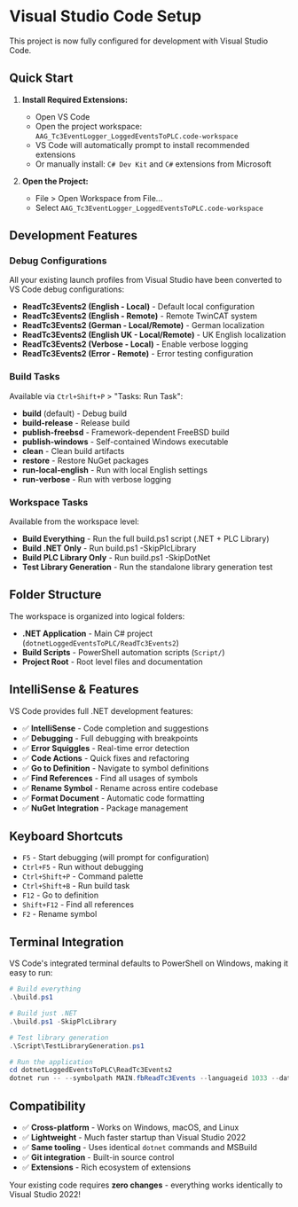 # Visual Studio Code Setup

This project is now fully configured for development with Visual Studio Code.

## Quick Start

1. **Install Required Extensions:**
   - Open VS Code
   - Open the project workspace: `AAG_Tc3EventLogger_LoggedEventsToPLC.code-workspace`
   - VS Code will automatically prompt to install recommended extensions
   - Or manually install: `C# Dev Kit` and `C#` extensions from Microsoft

2. **Open the Project:**
   - File > Open Workspace from File...
   - Select `AAG_Tc3EventLogger_LoggedEventsToPLC.code-workspace`

## Development Features

### Debug Configurations
All your existing launch profiles from Visual Studio have been converted to VS Code debug configurations:

- **ReadTc3Events2 (English - Local)** - Default local configuration
- **ReadTc3Events2 (English - Remote)** - Remote TwinCAT system
- **ReadTc3Events2 (German - Local/Remote)** - German localization
- **ReadTc3Events2 (English UK - Local/Remote)** - UK English localization  
- **ReadTc3Events2 (Verbose - Local)** - Enable verbose logging
- **ReadTc3Events2 (Error - Remote)** - Error testing configuration

### Build Tasks
Available via `Ctrl+Shift+P` > "Tasks: Run Task":

- **build** (default) - Debug build
- **build-release** - Release build
- **publish-freebsd** - Framework-dependent FreeBSD build
- **publish-windows** - Self-contained Windows executable
- **clean** - Clean build artifacts
- **restore** - Restore NuGet packages
- **run-local-english** - Run with local English settings
- **run-verbose** - Run with verbose logging

### Workspace Tasks
Available from the workspace level:

- **Build Everything** - Run the full build.ps1 script (.NET + PLC Library)
- **Build .NET Only** - Run build.ps1 -SkipPlcLibrary
- **Build PLC Library Only** - Run build.ps1 -SkipDotNet  
- **Test Library Generation** - Run the standalone library generation test

## Folder Structure

The workspace is organized into logical folders:

- **.NET Application** - Main C# project (`dotnetLoggedEventsToPLC/ReadTc3Events2`)
- **Build Scripts** - PowerShell automation scripts (`Script/`)
- **Project Root** - Root level files and documentation

## IntelliSense & Features

VS Code provides full .NET development features:

- ✅ **IntelliSense** - Code completion and suggestions
- ✅ **Debugging** - Full debugging with breakpoints
- ✅ **Error Squiggles** - Real-time error detection
- ✅ **Code Actions** - Quick fixes and refactoring
- ✅ **Go to Definition** - Navigate to symbol definitions
- ✅ **Find References** - Find all usages of symbols
- ✅ **Rename Symbol** - Rename across entire codebase
- ✅ **Format Document** - Automatic code formatting
- ✅ **NuGet Integration** - Package management

## Keyboard Shortcuts

- `F5` - Start debugging (will prompt for configuration)
- `Ctrl+F5` - Run without debugging
- `Ctrl+Shift+P` - Command palette
- `Ctrl+Shift+B` - Run build task
- `F12` - Go to definition
- `Shift+F12` - Find all references
- `F2` - Rename symbol

## Terminal Integration

VS Code's integrated terminal defaults to PowerShell on Windows, making it easy to run:

```powershell
# Build everything
.\build.ps1

# Build just .NET
.\build.ps1 -SkipPlcLibrary

# Test library generation
.\Script\TestLibraryGeneration.ps1

# Run the application
cd dotnetLoggedEventsToPLC\ReadTc3Events2
dotnet run -- --symbolpath MAIN.fbReadTc3Events --languageid 1033 --datetimeformat 2
```

## Compatibility

- ✅ **Cross-platform** - Works on Windows, macOS, and Linux
- ✅ **Lightweight** - Much faster startup than Visual Studio 2022
- ✅ **Same tooling** - Uses identical `dotnet` commands and MSBuild
- ✅ **Git integration** - Built-in source control
- ✅ **Extensions** - Rich ecosystem of extensions

Your existing code requires **zero changes** - everything works identically to Visual Studio 2022!